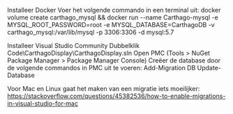 Installeer Docker
Voer het volgende commando in een terminal uit:
docker volume create carthago_mysql && docker run --name Carthago-mysql -e MYSQL_ROOT_PASSWORD=root -e MYSQL_DATABASE=CarthagoDB -v carthago_mysql:/var/lib/mysql -p 3306:3306 -d mysql:5.7

Installeer Visual Studio Community
Dubbelklik Code\CarthagoDisplay\CarthagoDisplay.sln
Open PMC (Tools > NuGet Package Manager > Package Manager Console)
Creëer de database door de volgende commandos in PMC uit te voeren:
Add-Migration DB
Update-Database

Voor Mac en Linux gaat het maken van een migratie iets moeilijker:
https://stackoverflow.com/questions/45382536/how-to-enable-migrations-in-visual-studio-for-mac

